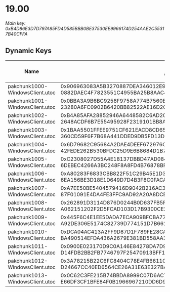 # 19.00

###### Main key: 0xB4D86E3D7D797A85FD4D585BBB0BE37530EE9966174D254AAE2C55317B40CFFA

## Dynamic Keys

| Name                              | Key</br>GUID                                                                                            | High Res Textures |
|-----------------------------------|---------------------------------------------------------------------------------------------------------|-------------------|
| pakchunk1000-WindowsClient.utoc   | 0x906963083A5B3270887DEA346012E904A0E15FA9CB94269945EEB69926123D3B</br>0882DAEC4F7823551C4955BA25B8AAC4 | ❌                 |
| pakchunk1001-WindowsClient.utoc   | 0x0BBA3A9B6BC9258F9758A774B7560B04F54B60232035BB75D1DFE2B71E568E77</br>23280A6FC0902B6420BB82522AE16D2C | ❌                 |
| pakchunk1002-WindowsClient.utoc   | 0xB4A85AFA28852946A6448582C6AD203AD6CDFC6D41E49E5E388125031F53DEB7</br>2648ACDF6B7E55495928F2319101BB8A | ❌                 |
| pakchunk1003-WindowsClient.utoc   | 0x1BAA5501FFEE9751CF621EACD8CD65F06E219FADA377091C6DE81E2E8C4BED8D</br>360CD59F6F7B68A441DDED9DB5FD13D7 | ❌                 |
| pakchunk1004-WindowsClient.utoc   | 0x6D79682C95684A2DAE4DEEF672976C07CA409943CACE6C703C2D863E11C55619</br>42FEDE262B530BFDC25D9E6B8684D1B7 | ❌                 |
| pakchunk1005-WindowsClient.utoc   | 0xC2308027D55A4E18137DBBD47AD0845901628B91A675F3F0142BF12EFE62A7F8</br>6DEBEC4266A3BC248F8A8FD4B76878BF | ❌                 |
| pakchunk1006-WindowsClient.utoc   | 0xA80283F6833CBB822F51C29B45E1D331A2E0EC6B472C17279B3F3EFAFC3007AA</br>6EA156BE3D18E1D649D7D4B3F8C0FACA | ❌                 |
| pakchunk1007-WindowsClient.utoc   | 0xA7EE50BE5404579416D9042B216AC39E7B6184D37D574C172BE65D9A2C3BD6ED</br>87F01091E4DA4FE3FFC9AD92A20A8DCE | ❌                 |
| pakchunk1008-WindowsClient.utoc   | 0x262891D3114D876D0244B0D637FB5F8DA7A8A36C9B029775850077EB8FE2B937</br>A062151202F2D5FCAD103D17B9300CE2 | ❌                 |
| pakchunk1009-WindowsClient.utoc   | 0x445F6C4E1EE5DADA7ECA909BFCBA7759E31F044C6F9362D251B8A6D38C6C089A</br>A92DE306E5174C82739D774151D7B661 | ❌                 |
| pakchunk1010-WindowsClient.utoc   | 0xDCA04AC413A2FF9D87D1F789FE28CAC511E4FA5175CC80F4B88A637744FBFC17</br>BA490514EFDA436A2679E381BD558AA3 | ❌                 |
| pakchunk1011-WindowsClient.utoc   | 0x0900E023170D9C0A146E84278DA7D9018BD5ED4A97F8D79F1935C57779BEA057</br>D14FDB2BB2FB7746797F25470913BFF1 | ❌                 |
| pakchunk1012-WindowsClient.utoc   | 0x3A78215B22C6FC8404C78E4FB6611C9AA007B9589652C4D20D0DF5120461C993</br>D24667CC40ED6564CE26A31E63E327BA | ❌                 |
| pakchunk1013-WindowsClient.utoc   | 0x0C62C3FE215B74BBDA8999C07D6AC7216E7227949FB104328DE5B620141EFB3C</br>E66DF3CF1BFE84F0B1966967210DD6D9 | ❌                 |
